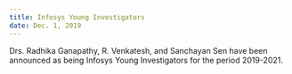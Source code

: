 ```yaml
---
title: Infosys Young Investigators 
date: Dec. 1, 2019
---
```


Drs. Radhika Ganapathy, R. Venkatesh, and Sanchayan Sen have been announced as being Infosys Young Investigators for the period 2019-2021.
